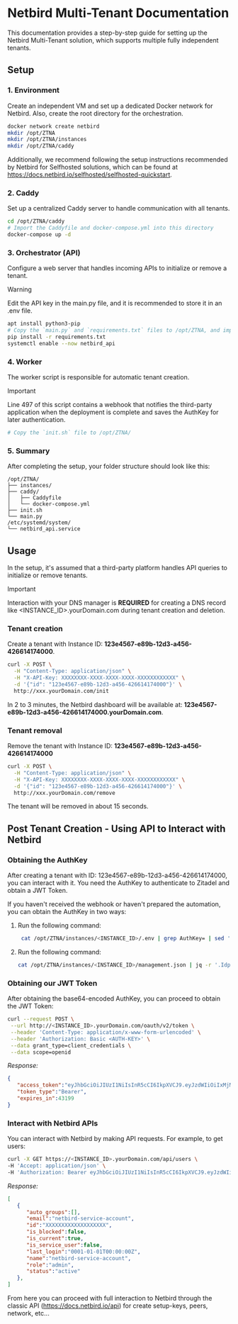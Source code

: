 # Netbird Multi-Tenant Documentation

This documentation provides a step-by-step guide for setting up the Netbird Multi-Tenant solution, which supports multiple fully independent tenants.

## Setup

### 1. Environment

Create an independent VM and set up a dedicated Docker network for Netbird. Also, create the root directory for the orchestration.

```bash
docker network create netbird
mkdir /opt/ZTNA
mkdir /opt/ZTNA/instances
mkdir /opt/ZTNA/caddy
```
Additionally, we recommend following the setup instructions recommended by Netbird for Selfhosted solutions, which can be found at https://docs.netbird.io/selfhosted/selfhosted-quickstart.


### 2. Caddy
Set up a centralized Caddy server to handle communication with all tenants.

```bash
cd /opt/ZTNA/caddy
# Import the Caddyfile and docker-compose.yml into this directory
docker-compose up -d
```

### 3. Orchestrator (API)
Configure a web server that handles incoming APIs to initialize or remove a tenant.

> [!WARNING]
> Edit the API key in the main.py file, and it is recommended to store it in an .env file.

```bash
apt install python3-pip
# Copy the `main.py` and `requirements.txt` files to /opt/ZTNA, and import the `netbird_api.service` file into /etc/systemd/system/
pip install -r requirements.txt
systemctl enable --now netbird_api
```

### 4. Worker 
The worker script is responsible for automatic tenant creation.

> [!IMPORTANT]
> Line 497 of this script contains a webhook that notifies the third-party application when the deployment is complete and saves the AuthKey for later authentication.

```bash
# Copy the `init.sh` file to /opt/ZTNA/
```

### 5. Summary
After completing the setup, your folder structure should look like this:

```
/opt/ZTNA/
├── instances/
├── caddy/
│   ├── Caddyfile
│   └── docker-compose.yml
├── init.sh
└── main.py
/etc/systemd/system/
└── netbird_api.service
```

## Usage
In the setup, it's assumed that a third-party platform handles API queries to initialize or remove tenants.

> [!IMPORTANT]
> Interaction with your DNS manager is **REQUIRED** for creating a DNS record like <INSTANCE_ID>.yourDomain.com during tenant creation and deletion.

### Tenant creation
Create a tenant with Instance ID: **123e4567-e89b-12d3-a456-426614174000**.

```bash
curl -X POST \
  -H "Content-Type: application/json" \
  -H "X-API-Key: XXXXXXXX-XXXX-XXXX-XXXX-XXXXXXXXXXXX" \
  -d '{"id": "123e4567-e89b-12d3-a456-426614174000"}' \
  http://xxx.yourDomain.com/init
```
In 2 to 3 minutes, the Netbird dashboard will be available at: **123e4567-e89b-12d3-a456-426614174000.yourDomain.com**.

### Tenant removal
Remove the tenant with Instance ID: **123e4567-e89b-12d3-a456-426614174000**

```bash
curl -X POST \
  -H "Content-Type: application/json" \
  -H "X-API-Key: XXXXXXXX-XXXX-XXXX-XXXX-XXXXXXXXXXXX" \
  -d '{"id": "123e4567-e89b-12d3-a456-426614174000"}' \
  http://xxx.yourDomain.com/remove
```
The tenant will be removed in about 15 seconds.

## Post Tenant Creation - Using API to Interact with Netbird

### Obtaining the AuthKey

After creating a tenant with ID: 123e4567-e89b-12d3-a456-426614174000, you can interact with it. You need the AuthKey to authenticate to Zitadel and obtain a JWT Token.

If you haven't received the webhook or haven't prepared the automation, you can obtain the AuthKey in two ways:

1. Run the following command:

   ```bash
    cat /opt/ZTNA/instances/<INSTANCE_ID>/.env | grep AuthKey= | sed 's/AuthKey=//'
    ```

2. Run the following command: 
    ```bash
    cat /opt/ZTNA/instances/<INSTANCE_ID>/management.json | jq -r '.IdpManagerConfig.ClientConfig.ClientID + ":" + .IdpManagerConfig.ClientConfig.ClientSecret' | tr -d '\n' | base64 | tr -d '[:space:]' && echo
    ```

### Obtaining our JWT Token

After obtaining the base64-encoded AuthKey, you can proceed to obtain the JWT Token:

```bash
curl --request POST \
 --url http://<INSTANCE_ID>.yourDomain.com/oauth/v2/token \
 --header 'Content-Type: application/x-www-form-urlencoded' \
 --header 'Authorization: Basic <AUTH-KEY>' \
 --data grant_type=client_credentials \
 --data scope=openid
```
*Response:*

```json
{
   "access_token":"eyJhbGciOiJIUzI1NiIsInR5cCI6IkpXVCJ9.eyJzdWIiOiIxMjM0NTY3ODkwIiwibmFtZSI6IkpvaG4gRG9lIiwiaWF0IjoxNTE2MjM5MDIyfQ.SflKxwRJSMeKKF2QT4fwpMeJf36POk6yJV_adQssw5c",
   "token_type":"Bearer",
   "expires_in":43199
}
```

### Interact with Netbird APIs
You can interact with Netbird by making API requests. For example, to get users:

```bash
curl -X GET https://<INSTANCE_ID>.yourDomain.com/api/users \
-H 'Accept: application/json' \
-H 'Authorization: Bearer eyJhbGciOiJIUzI1NiIsInR5cCI6IkpXVCJ9.eyJzdWIiOiIxMjM0NTY3ODkwIiwibmFtZSI6IkpvaG4gRG9lIiwiaWF0IjoxNTE2MjM5MDIyfQ.SflKxwRJSMeKKF2QT4fwpMeJf36POk6yJV_adQssw5c' 
```
*Response:*

```json
[
   {
      "auto_groups":[],
      "email":"netbird-service-account",
      "id":"XXXXXXXXXXXXXXXXXXX",
      "is_blocked":false,
      "is_current":true,
      "is_service_user":false,
      "last_login":"0001-01-01T00:00:00Z",
      "name":"netbird-service-account",
      "role":"admin",
      "status":"active"
   },
]
```

From here you can proceed with full interaction to Netbird through the classic API (https://docs.netbird.io/api) for create setup-keys, peers, network, etc...